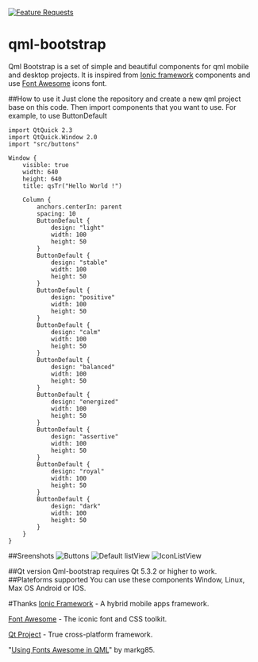 [![Feature Requests](http://feathub.com/brexis/qml-bootstrap?format=svg)](http://feathub.com/brexis/qml-bootstrap)

qml-bootstrap
=============
Qml Bootstrap is a set of simple and beautiful components for qml mobile and desktop projects. It is inspired from [Ionic framework](http://ionicframework.com/) components and use [Font Awesome](http://fortawesome.github.io/Font-Awesome/) icons font.

##How to use it
Just clone the repository and create a new qml project base on this code. Then import components that you want to use. For example, to use ButtonDefault
```
import QtQuick 2.3
import QtQuick.Window 2.0
import "src/buttons"

Window {
    visible: true
    width: 640
    height: 640
    title: qsTr("Hello World !")

    Column {
        anchors.centerIn: parent
        spacing: 10
        ButtonDefault {
            design: "light"
            width: 100
            height: 50
        }
        ButtonDefault {
            design: "stable"
            width: 100
            height: 50
        }
        ButtonDefault {
            design: "positive"
            width: 100
            height: 50
        }
        ButtonDefault {
            design: "calm"
            width: 100
            height: 50
        }
        ButtonDefault {
            design: "balanced"
            width: 100
            height: 50
        }
        ButtonDefault {
            design: "energized"
            width: 100
            height: 50
        }
        ButtonDefault {
            design: "assertive"
            width: 100
            height: 50
        }
        ButtonDefault {
            design: "royal"
            width: 100
            height: 50
        }
        ButtonDefault {
            design: "dark"
            width: 100
            height: 50
        }
    }
}
```
##Sreenshots
![Buttons](https://raw.github.com/brexis/qml-bootstrap/dev/image1.png)
![Default listView](https://raw.github.com/brexis/qml-bootstrap/dev/image2.png)
![IconListView](https://raw.github.com/brexis/qml-bootstrap/dev/image3.png)

##Qt version
Qml-bootstrap requires Qt 5.3.2 or higher to work.
##Plateforms supported
You can use these components Window, Linux, Max OS Android or IOS.

#Thanks
[Ionic Framework](http://ionicframework.com/) - A hybrid mobile apps framework.

[Font Awesome](http://fortawesome.github.io/Font-Awesome/) - The iconic font and CSS toolkit.

[Qt Project](http://qt-project.org/) - True cross-platform framework.

"[Using Fonts Awesome in QML](http://kdeblog.mageprojects.com/2012/11/20/using-fonts-awesome-in-qml/)" by markg85.
